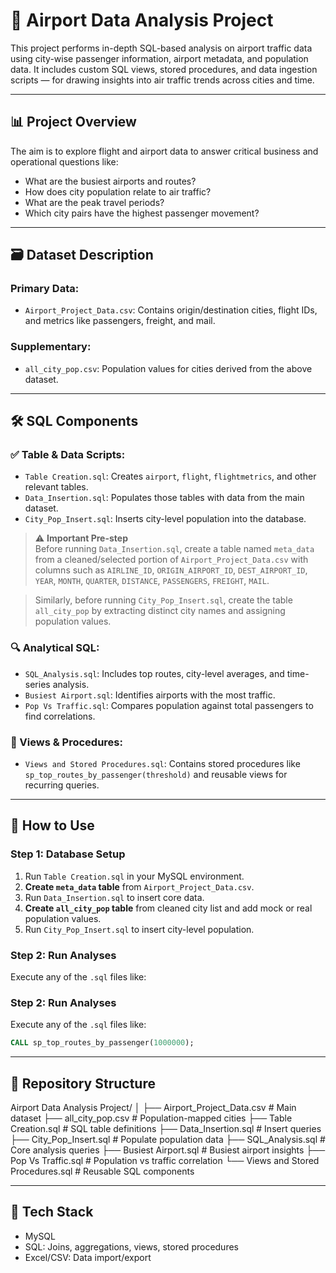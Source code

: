 # 🛫 Airport Data Analysis Project

This project performs in-depth SQL-based analysis on airport traffic data using city-wise passenger information, airport metadata, and population data. It includes custom SQL views, stored procedures, and data ingestion scripts — for drawing insights into air traffic trends across cities and time.

---

## 📊 Project Overview

The aim is to explore flight and airport data to answer critical business and operational questions like:
- What are the busiest airports and routes?
- How does city population relate to air traffic?
- What are the peak travel periods?
- Which city pairs have the highest passenger movement?

---

## 🗃️ Dataset Description

### Primary Data:
- `Airport_Project_Data.csv`: Contains origin/destination cities, flight IDs, and metrics like passengers, freight, and mail.

### Supplementary:
- `all_city_pop.csv`: Population values for cities derived from the above dataset.

---

## 🛠️ SQL Components

### ✅ Table & Data Scripts:
- `Table Creation.sql`: Creates `airport`, `flight`, `flightmetrics`, and other relevant tables.
- `Data_Insertion.sql`: Populates those tables with data from the main dataset.
- `City_Pop_Insert.sql`: Inserts city-level population into the database.

> ⚠️ **Important Pre-step**  
> Before running `Data_Insertion.sql`, create a table named `meta_data` from a cleaned/selected portion of `Airport_Project_Data.csv` with columns such as `AIRLINE_ID`, `ORIGIN_AIRPORT_ID`, `DEST_AIRPORT_ID`, `YEAR`, `MONTH`, `QUARTER`, `DISTANCE`, `PASSENGERS`, `FREIGHT`, `MAIL`.

> Similarly, before running `City_Pop_Insert.sql`, create the table `all_city_pop` by extracting distinct city names and assigning population values.

### 🔍 Analytical SQL:
- `SQL_Analysis.sql`: Includes top routes, city-level averages, and time-series analysis.
- `Busiest Airport.sql`: Identifies airports with the most traffic.
- `Pop Vs Traffic.sql`: Compares population against total passengers to find correlations.

### 🧩 Views & Procedures:
- `Views and Stored Procedures.sql`: Contains stored procedures like `sp_top_routes_by_passenger(threshold)` and reusable views for recurring queries.

---

## 🧪 How to Use

### Step 1: Database Setup
1. Run `Table Creation.sql` in your MySQL environment.
2. **Create `meta_data` table** from `Airport_Project_Data.csv`.
3. Run `Data_Insertion.sql` to insert core data.
4. **Create `all_city_pop` table** from cleaned city list and add mock or real population values.
5. Run `City_Pop_Insert.sql` to insert city-level population.

### Step 2: Run Analyses
Execute any of the `.sql` files like:
### Step 2: Run Analyses

Execute any of the `.sql` files like:

```sql
CALL sp_top_routes_by_passenger(1000000);
```

---

## 📁 Repository Structure

Airport Data Analysis Project/
│
├── Airport_Project_Data.csv         # Main dataset
├── all_city_pop.csv                 # Population-mapped cities
├── Table Creation.sql               # SQL table definitions
├── Data_Insertion.sql               # Insert queries
├── City_Pop_Insert.sql              # Populate population data
├── SQL_Analysis.sql                 # Core analysis queries
├── Busiest Airport.sql              # Busiest airport insights
├── Pop Vs Traffic.sql               # Population vs traffic correlation
└── Views and Stored Procedures.sql  # Reusable SQL components

---

## 🔧 Tech Stack

- MySQL
- SQL: Joins, aggregations, views, stored procedures
- Excel/CSV: Data import/export
